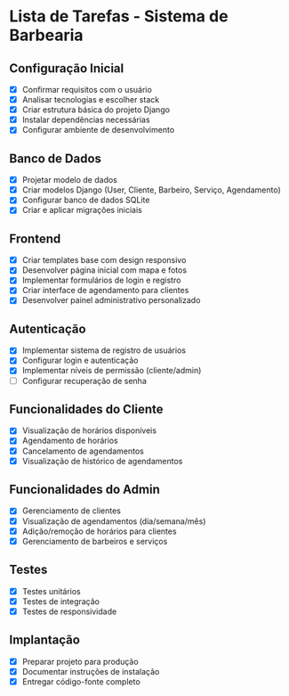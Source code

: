 # Lista de Tarefas - Sistema de Barbearia

## Configuração Inicial
- [x] Confirmar requisitos com o usuário
- [x] Analisar tecnologias e escolher stack
- [x] Criar estrutura básica do projeto Django
- [x] Instalar dependências necessárias
- [x] Configurar ambiente de desenvolvimento

## Banco de Dados
- [x] Projetar modelo de dados
- [x] Criar modelos Django (User, Cliente, Barbeiro, Serviço, Agendamento)
- [x] Configurar banco de dados SQLite
- [x] Criar e aplicar migrações iniciais

## Frontend
- [x] Criar templates base com design responsivo
- [x] Desenvolver página inicial com mapa e fotos
- [x] Implementar formulários de login e registro
- [x] Criar interface de agendamento para clientes
- [x] Desenvolver painel administrativo personalizado

## Autenticação
- [x] Implementar sistema de registro de usuários
- [x] Configurar login e autenticação
- [x] Implementar níveis de permissão (cliente/admin)
- [ ] Configurar recuperação de senha

## Funcionalidades do Cliente
- [x] Visualização de horários disponíveis
- [x] Agendamento de horários
- [x] Cancelamento de agendamentos
- [x] Visualização de histórico de agendamentos

## Funcionalidades do Admin
- [x] Gerenciamento de clientes
- [x] Visualização de agendamentos (dia/semana/mês)
- [x] Adição/remoção de horários para clientes
- [x] Gerenciamento de barbeiros e serviços

## Testes
- [x] Testes unitários
- [x] Testes de integração
- [x] Testes de responsividade

## Implantação
- [x] Preparar projeto para produção
- [x] Documentar instruções de instalação
- [x] Entregar código-fonte completo
